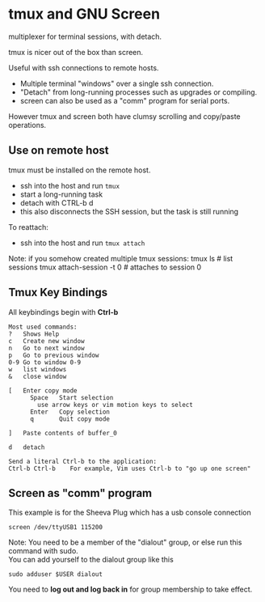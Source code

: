 # tmux and GNU Screen
multiplexer for terminal sessions, with detach.

tmux is nicer out of the box than screen.

Useful with ssh connections to remote hosts.
- Multiple terminal "windows" over a single ssh connection.
- "Detach" from long-running processes such as upgrades or compiling.
- screen can also be used as a "comm" program for serial ports.

However tmux and screen both have clumsy scrolling and copy/paste operations.  

## Use on remote host
tmux must be installed on the remote host.  
- ssh into the host and run `tmux`
- start a long-running task
- detach with CTRL-b d
- this also disconnects the SSH session, but the task is still running

To reattach:
- ssh into the host and run `tmux attach`

Note: if you somehow created multiple tmux sessions:
    tmux ls     # list sessions
    tmux attach-session -t 0  # attaches to session 0

## Tmux Key Bindings
All keybindings begin with **Ctrl-b**

    Most used commands:
    ?   Shows Help
    c   Create new window
    n   Go to next window
    p   Go to previous window
    0-9 Go to window 0-9
    w   list windows
    &   close window

    [   Enter copy mode
          Space   Start selection
            use arrow keys or vim motion keys to select
          Enter   Copy selection
          q 	  Quit copy mode
    
    ] 	Paste contents of buffer_0
    
    d   detach

    Send a literal Ctrl-b to the application:
    Ctrl-b Ctrl-b    For example, Vim uses Ctrl-b to "go up one screen"

## Screen as "comm" program

This example is for the Sheeva Plug which has a usb console connection

    screen /dev/ttyUSB1 115200

Note: You need to be a member of the "dialout" group, or else run this
command with sudo.  
You can add yourself to the dialout group like this

    sudo adduser $USER dialout

You need to **log out and log back in** for group membership to take
effect.
